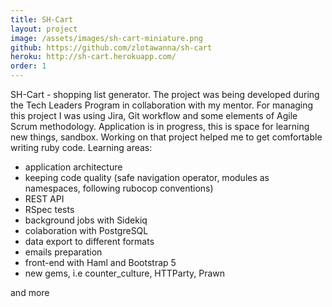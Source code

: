 ```yaml
---
title: SH-Cart
layout: project
image: /assets/images/sh-cart-miniature.png
github: https://github.com/zlotawanna/sh-cart
heroku: http://sh-cart.herokuapp.com/
order: 1
---
```

SH-Cart - shopping list generator. The project was being developed during the Tech Leaders Program in collaboration with my mentor.
For managing this project I was using Jira, Git workflow and some elements of Agile Scrum methodology.
Application is in progress, this is space for learning new things, sandbox. Working on that project helped me to get comfortable writing ruby code.
Learning areas:
- application architecture
- keeping code quality (safe navigation operator, modules as namespaces, following rubocop conventions)
- REST API
- RSpec tests
- background jobs with Sidekiq
- colaboration with PostgreSQL
- data export to different formats
- emails preparation
- front-end with Haml and Bootstrap 5
- new gems, i.e counter_culture, HTTParty, Prawn

and more
